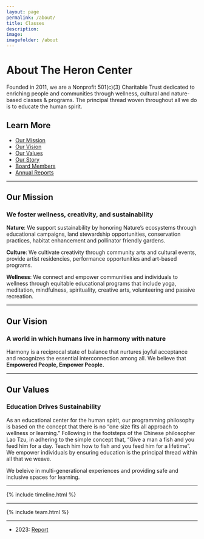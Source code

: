 ```yaml
---
layout: page
permalink: /about/
title: Classes
description: 
image:
imagefolder: /about
---
```

# About The Heron Center

Founded in 2011, we are a Nonprofit 501(c)(3) Charitable Trust dedicated to enriching people and communities through wellness, cultural and nature-based classes & programs. The principal thread woven throughout all we do is to educate the human spirit.

## Learn More
- [Our Mission](#mission)
- [Our Vision](#vision)
- [Our Values](#values)
- [Our Story](#story)
- [Board Members](#board)
- [Annual Reports](#annual-reports)

---
<a id="mission"></a>
<div class="container">
  <div class="row">
	<div class="col-lg-12 text-center">
	  <h2 class="section-heading text-uppercase">Our Mission</h2>
	  <h3 class="section-subheading text-muted">We foster wellness, creativity, and sustainability</h3>
	</div>
  </div>
</div>

**Nature**: We support sustainability by honoring Nature’s ecosystems through educational campaigns, land stewardship opportunities, conservation practices, habitat enhancement and pollinator friendly gardens.

**Culture**: We cultivate creativity through community arts and cultural events, provide artist residencies, performance opportunities and art-based programs.

**Wellness**: We connect and empower communities and individuals to wellness through equitable educational programs that include yoga, meditation, mindfulness, spirituality, creative arts, volunteering and passive recreation.

---
<a id="vision"></a>
<div class="container">
  <div class="row">
	<div class="col-lg-12 text-center">
	  <h2 class="section-heading text-uppercase">Our Vision</h2>
	  <h3 class="section-subheading text-muted">A world in which humans live in harmony with nature</h3>
	</div>
  </div>
 </div>

Harmony is a reciprocal state of balance that nurtures joyful acceptance and recognizes the essential interconnection among all. We believe that **Empowered People, Empower People.**

---
<a id="values"></a>
<div class="container">
  <div class="row">
	<div class="col-lg-12 text-center">
	  <h2 class="section-heading text-uppercase">Our Values</h2>
	  <h3 class="section-subheading text-muted">Education Drives Sustainability</h3>
	</div>
  </div>
 </div>

As an educational center for the human spirit, our programming philosophy is based on the concept that there is no “one size fits all approach to wellness or learning.” Following in the footsteps of the Chinese philosopher Lao Tzu, in adhering to the simple concept that, “Give a man a fish and you feed him for a day. Teach him how to fish and you feed him for a lifetime”. We empower individuals by ensuring education is the principal thread within all that we weave.

We beleive in multi-generational experiences and providing safe and inclusive spaces for learning.

---
<a id="story"></a>
{% include timeline.html %}

---
<a id="board"></a>
{% include team.html %}

---
<a id="annual-reports"></a>
- 2023: [Report]()